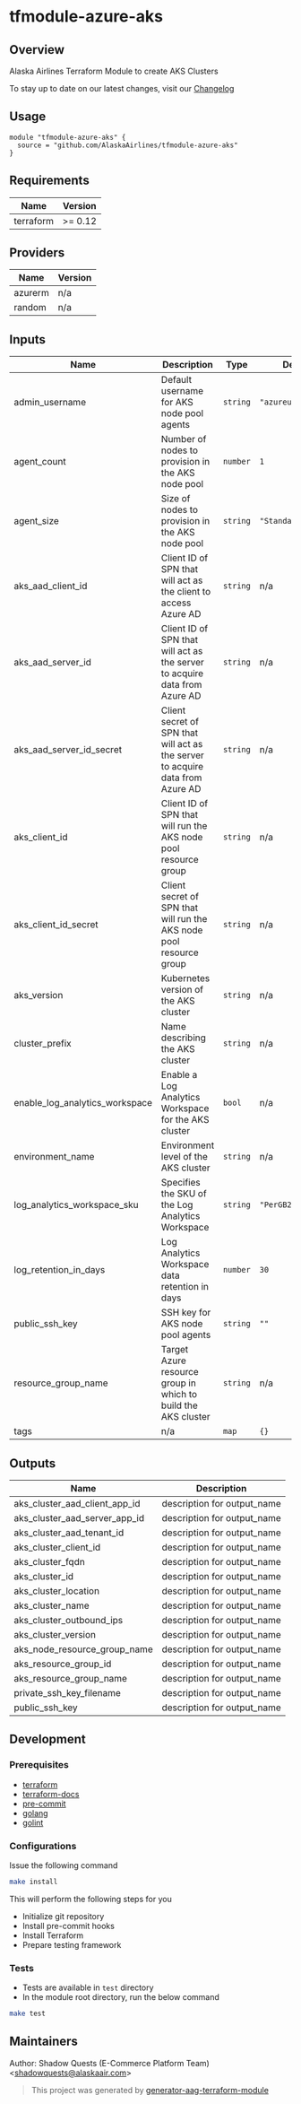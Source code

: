 # tfmodule-azure-aks

## Overview

Alaska Airlines Terraform Module to create AKS Clusters  

To stay up to date on our latest changes, visit our [Changelog](./docs/CHANGELOG.md)

## Usage

```hcl
module "tfmodule-azure-aks" {
  source = "github.com/AlaskaAirlines/tfmodule-azure-aks"
}
```

<!-- BEGINNING OF PRE-COMMIT-TERRAFORM DOCS HOOK -->
## Requirements

| Name | Version |
|------|---------|
| terraform | >= 0.12 |

## Providers

| Name | Version |
|------|---------|
| azurerm | n/a |
| random | n/a |

## Inputs

| Name | Description | Type | Default | Required |
|------|-------------|------|---------|:--------:|
| admin\_username | Default username for AKS node pool agents | `string` | `"azureuser"` | no |
| agent\_count | Number of nodes to provision in the AKS node pool | `number` | `1` | no |
| agent\_size | Size of nodes to provision in the AKS node pool | `string` | `"Standard_DS2_v2"` | no |
| aks\_aad\_client\_id | Client ID of SPN that will act as the client to access Azure AD | `string` | n/a | yes |
| aks\_aad\_server\_id | Client ID of SPN that will act as the server to acquire data from Azure AD | `string` | n/a | yes |
| aks\_aad\_server\_id\_secret | Client secret of SPN that will act as the server to acquire data from Azure AD | `string` | n/a | yes |
| aks\_client\_id | Client ID of SPN that will run the AKS node pool resource group | `string` | n/a | yes |
| aks\_client\_id\_secret | Client secret of SPN that will run the AKS node pool resource group | `string` | n/a | yes |
| aks\_version | Kubernetes version of the AKS cluster | `string` | n/a | yes |
| cluster\_prefix | Name describing the AKS cluster | `string` | n/a | yes |
| enable\_log\_analytics\_workspace | Enable a Log Analytics Workspace for the AKS cluster | `bool` | n/a | yes |
| environment\_name | Environment level of the AKS cluster | `string` | n/a | yes |
| log\_analytics\_workspace\_sku | Specifies the SKU of the Log Analytics Workspace | `string` | `"PerGB2018"` | no |
| log\_retention\_in\_days | Log Analytics Workspace data retention in days | `number` | `30` | no |
| public\_ssh\_key | SSH key for AKS node pool agents | `string` | `""` | no |
| resource\_group\_name | Target Azure resource group in which to build the AKS cluster | `string` | n/a | yes |
| tags | n/a | `map` | `{}` | no |

## Outputs

| Name | Description |
|------|-------------|
| aks\_cluster\_aad\_client\_app\_id | description for output\_name |
| aks\_cluster\_aad\_server\_app\_id | description for output\_name |
| aks\_cluster\_aad\_tenant\_id | description for output\_name |
| aks\_cluster\_client\_id | description for output\_name |
| aks\_cluster\_fqdn | description for output\_name |
| aks\_cluster\_id | description for output\_name |
| aks\_cluster\_location | description for output\_name |
| aks\_cluster\_name | description for output\_name |
| aks\_cluster\_outbound\_ips | description for output\_name |
| aks\_cluster\_version | description for output\_name |
| aks\_node\_resource\_group\_name | description for output\_name |
| aks\_resource\_group\_id | description for output\_name |
| aks\_resource\_group\_name | description for output\_name |
| private\_ssh\_key\_filename | description for output\_name |
| public\_ssh\_key | description for output\_name |

<!-- END OF PRE-COMMIT-TERRAFORM DOCS HOOK -->

## Development

### Prerequisites

- [terraform](https://learn.hashicorp.com/terraform/getting-started/install#installing-terraform)
- [terraform-docs](https://github.com/segmentio/terraform-docs)
- [pre-commit](https://pre-commit.com/#install)
- [golang](https://golang.org/doc/install#install)
- [golint](https://github.com/golang/lint#installation)

### Configurations

Issue the following command

```sh
make install
```

This will perform the following steps for you

- Initialize git repository
- Install pre-commit hooks
- Install Terraform
- Prepare testing framework

### Tests

- Tests are available in `test` directory
- In the module root directory, run the below command

```sh
make test
```

## Maintainers

Author: Shadow Quests (E-Commerce Platform Team) &lt;shadowquests@alaskaair.com&gt;

> This project was generated by [generator-aag-terraform-module](https://github.com/AlaskaAirlines/generator-aag-terraform-module)
